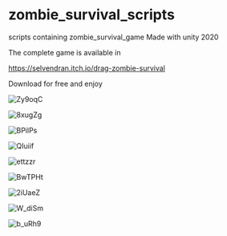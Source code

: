 # zombie_survival_scripts
scripts containing zombie_survival_game
Made with unity 2020

The complete game is available in 

https://selvendran.itch.io/drag-zombie-survival

Download for free and enjoy

![Zy9oqC](https://user-images.githubusercontent.com/65431516/194740219-07c65472-6350-4ff5-b8ca-0503d3e9a0d3.jpg)

![8xugZg](https://user-images.githubusercontent.com/65431516/194740222-f50d25f5-9dc4-4148-9b54-55129ddff3ad.jpg)

![BPilPs](https://user-images.githubusercontent.com/65431516/194740226-89a85825-0c66-4ec3-b579-d714d61f2c87.jpg)

![QIuiif](https://user-images.githubusercontent.com/65431516/194740227-2cf298af-20c3-4044-99d0-71486496dbb1.jpg)

![ettzzr](https://user-images.githubusercontent.com/65431516/194740235-8deb4b60-65b2-4297-88ee-346bf9e84a7a.jpg)

![BwTPHt](https://user-images.githubusercontent.com/65431516/194740242-0661ae54-80b3-4524-8cc5-b90000a59be4.jpg)

![2iUaeZ](https://user-images.githubusercontent.com/65431516/194740249-154fbc2e-5c1b-4d3c-8967-80631abafe63.jpg)

![W_diSm](https://user-images.githubusercontent.com/65431516/194740254-2b72a4d1-4cc5-40d6-bcb7-9b64afe299e7.jpg)

![b_uRh9](https://user-images.githubusercontent.com/65431516/194740257-c805fe40-5d0c-4568-be0d-314e838093ca.jpg)
